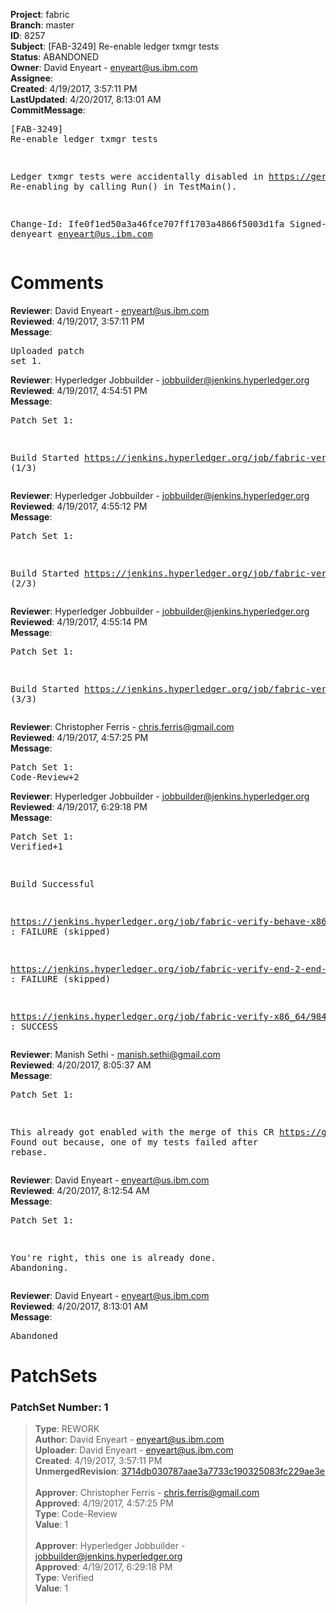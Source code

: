 <strong>Project</strong>: fabric<br><strong>Branch</strong>: master<br><strong>ID</strong>: 8257<br><strong>Subject</strong>: [FAB-3249] Re-enable ledger txmgr tests<br><strong>Status</strong>: ABANDONED<br><strong>Owner</strong>: David Enyeart - enyeart@us.ibm.com<br><strong>Assignee</strong>:<br><strong>Created</strong>: 4/19/2017, 3:57:11 PM<br><strong>LastUpdated</strong>: 4/20/2017, 8:13:01 AM<br><strong>CommitMessage</strong>:<br><pre>[FAB-3249] Re-enable ledger txmgr tests

Ledger txmgr tests were accidentally disabled
in https://gerrit.hyperledger.org/r/#/c/7449/.
Re-enabling by calling Run() in TestMain().

Change-Id: Ife0f1ed50a3a46fce707ff1703a4866f5003d1fa
Signed-off-by: denyeart <enyeart@us.ibm.com>
</pre><h1>Comments</h1><strong>Reviewer</strong>: David Enyeart - enyeart@us.ibm.com<br><strong>Reviewed</strong>: 4/19/2017, 3:57:11 PM<br><strong>Message</strong>: <pre>Uploaded patch set 1.</pre><strong>Reviewer</strong>: Hyperledger Jobbuilder - jobbuilder@jenkins.hyperledger.org<br><strong>Reviewed</strong>: 4/19/2017, 4:54:51 PM<br><strong>Message</strong>: <pre>Patch Set 1:

Build Started https://jenkins.hyperledger.org/job/fabric-verify-behave-x86_64/3917/ (1/3)</pre><strong>Reviewer</strong>: Hyperledger Jobbuilder - jobbuilder@jenkins.hyperledger.org<br><strong>Reviewed</strong>: 4/19/2017, 4:55:12 PM<br><strong>Message</strong>: <pre>Patch Set 1:

Build Started https://jenkins.hyperledger.org/job/fabric-verify-x86_64/9849/ (2/3)</pre><strong>Reviewer</strong>: Hyperledger Jobbuilder - jobbuilder@jenkins.hyperledger.org<br><strong>Reviewed</strong>: 4/19/2017, 4:55:14 PM<br><strong>Message</strong>: <pre>Patch Set 1:

Build Started https://jenkins.hyperledger.org/job/fabric-verify-end-2-end-x86_64/1384/ (3/3)</pre><strong>Reviewer</strong>: Christopher Ferris - chris.ferris@gmail.com<br><strong>Reviewed</strong>: 4/19/2017, 4:57:25 PM<br><strong>Message</strong>: <pre>Patch Set 1: Code-Review+2</pre><strong>Reviewer</strong>: Hyperledger Jobbuilder - jobbuilder@jenkins.hyperledger.org<br><strong>Reviewed</strong>: 4/19/2017, 6:29:18 PM<br><strong>Message</strong>: <pre>Patch Set 1: Verified+1

Build Successful 

https://jenkins.hyperledger.org/job/fabric-verify-behave-x86_64/3917/ : FAILURE (skipped)

https://jenkins.hyperledger.org/job/fabric-verify-end-2-end-x86_64/1384/ : FAILURE (skipped)

https://jenkins.hyperledger.org/job/fabric-verify-x86_64/9849/ : SUCCESS</pre><strong>Reviewer</strong>: Manish Sethi - manish.sethi@gmail.com<br><strong>Reviewed</strong>: 4/20/2017, 8:05:37 AM<br><strong>Message</strong>: <pre>Patch Set 1:

This already got enabled with the merge of this CR https://gerrit.hyperledger.org/r/#/c/7605/. Found out because, one of my tests failed after rebase.</pre><strong>Reviewer</strong>: David Enyeart - enyeart@us.ibm.com<br><strong>Reviewed</strong>: 4/20/2017, 8:12:54 AM<br><strong>Message</strong>: <pre>Patch Set 1:

You're right, this one is already done.  Abandoning.</pre><strong>Reviewer</strong>: David Enyeart - enyeart@us.ibm.com<br><strong>Reviewed</strong>: 4/20/2017, 8:13:01 AM<br><strong>Message</strong>: <pre>Abandoned</pre><h1>PatchSets</h1><h3>PatchSet Number: 1</h3><blockquote><strong>Type</strong>: REWORK<br><strong>Author</strong>: David Enyeart - enyeart@us.ibm.com<br><strong>Uploader</strong>: David Enyeart - enyeart@us.ibm.com<br><strong>Created</strong>: 4/19/2017, 3:57:11 PM<br><strong>UnmergedRevision</strong>: [3714db030787aae3a7733c190325083fc229ae3e](https://github.com/hyperledger-gerrit-archive/fabric/commit/3714db030787aae3a7733c190325083fc229ae3e)<br><br><strong>Approver</strong>: Christopher Ferris - chris.ferris@gmail.com<br><strong>Approved</strong>: 4/19/2017, 4:57:25 PM<br><strong>Type</strong>: Code-Review<br><strong>Value</strong>: 1<br><br><strong>Approver</strong>: Hyperledger Jobbuilder - jobbuilder@jenkins.hyperledger.org<br><strong>Approved</strong>: 4/19/2017, 6:29:18 PM<br><strong>Type</strong>: Verified<br><strong>Value</strong>: 1<br><br></blockquote>
